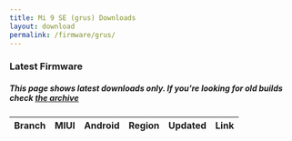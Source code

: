 ```yaml
---
title: Mi 9 SE (grus) Downloads
layout: download
permalink: /firmware/grus/
---
```


### Latest Firmware
##### This page shows latest downloads only. If you're looking for old builds check [the archive](/archive/firmware/grus/)


<div class="table-responsive-md" style="margin-top: 25px;">
<table id="firmware" class="compact table table-striped table-hover table-sm">
    <thead class="thead-dark">
        <tr>
            <th>Branch</th>
            <th>MIUI</th>
            <th>Android</th>
            <th>Region</th>
            <th>Updated</th>
            <th>Link</th>
        </tr>
    </thead>
    <script>loadFirmwareDownloads('grus', 'latest')</script>
</table>
</div>
